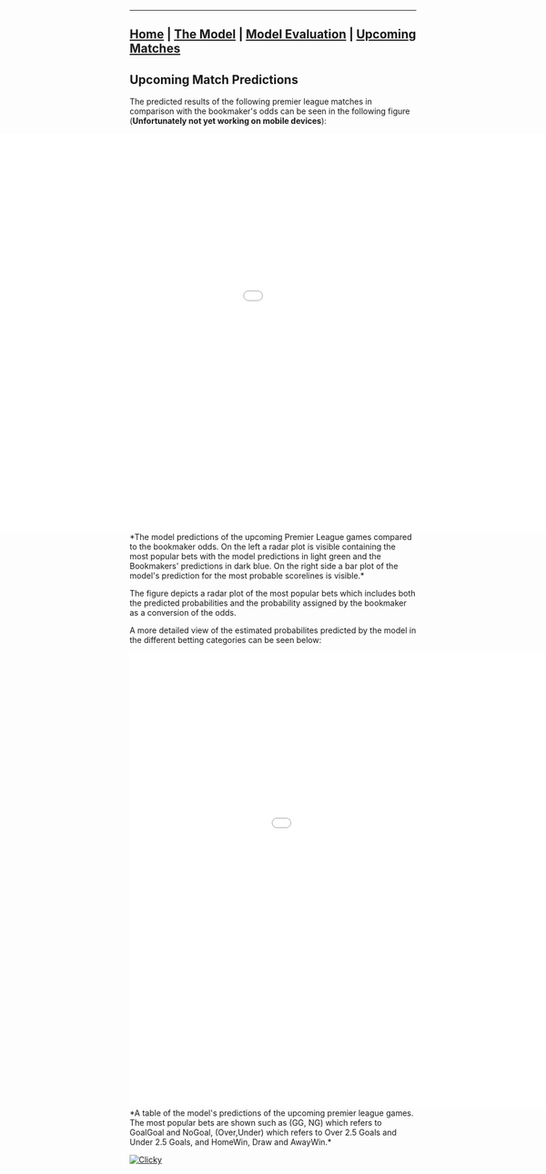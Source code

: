 ________________________________________________________________________________________________________________________________
<style>
    body {
        overflow-x: hidden;
    }
</style>

## [Home](https://nickpadd.github.io/EPLP.github.io/Home/ "EnglishPremierLeaguePredictor Home page") | [The Model](https://nickpadd.github.io/EPLP.github.io/Model/ "Learn more about the model") | [Model Evaluation](https://nickpadd.github.io/EPLP.github.io/Evaluation/ "Past season performance of the model") | [Upcoming Matches](https://nickpadd.github.io/EPLP.github.io/Upcoming/ "The predictions of the upcoming matches") 


## Upcoming Match Predictions

The predicted results of the following premier league matches in comparison with the bookmaker's odds can be seen in the following figure (**Unfortunately not yet working on mobile devices**):

<iframe src="UpcomingMatchesPredictionFigure.html" width="1500" height="700" frameborder="0" allowfullscreen="true" scrolling="no" style="position:relative; top: 0px; left: -250px;"></iframe> 
*The model predictions of the upcoming Premier League games compared to the bookmaker odds. On the left a radar plot is visible containing the most popular bets with the model predictions in light green and the Bookmakers' predictions in dark blue. On the right side a bar plot of the model's prediction for the most probable scorelines is visible.*

The figure depicts a radar plot of the most popular bets which includes both the predicted probabilities and the probability assigned by the bookmaker as a conversion of the odds.

A more detailed view of the estimated probabilites predicted by the model in the different betting categories can be seen below:

<iframe src="UpcomingMatchesPrediction.html" width="1100" height="800" frameborder="0" allowfullscreen="true" scrolling="no"></iframe> 
*A table of the model's predictions of the upcoming premier league games. The most popular bets are shown such as (GG, NG) which refers to GoalGoal and NoGoal, (Over,Under) which refers to Over 2.5 Goals and Under 2.5 Goals, and HomeWin, Draw and AwayWin.*



<a title="GDPR-compliant Web Analytics" href="https://clicky.com/101427978"><img alt="Clicky" src="//static.getclicky.com/media/links/badge.gif" border="0" /></a>
<script async data-id="101427978" src="//static.getclicky.com/js"></script>
